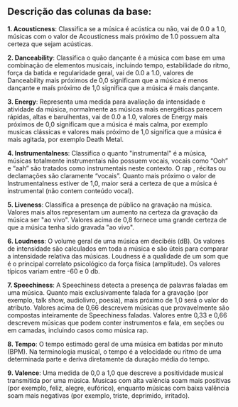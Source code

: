 ## **Descrição das colunas da base:**

**1. Acousticness**: Classifica se a música é acústica ou não, vai de 0.0 a 1.0, músicas com o valor de Acousticness mais próximo de 1.0 possuem alta certeza que sejam acústicas.

**2. Danceability**: Classifica o quão dançante é a música com base em uma combinação de elementos musicais, incluindo tempo, estabilidade do ritmo, força da batida e regularidade geral, vai de 0.0 a 1.0, valores de Danceability mais próximos de 0,0 significam que a música é menos dançante e maís próximo de 1,0 significa que a música é mais dançante.

**3. Energy**: Representa uma medida para avaliação da intensidade e atividade da música, normalmente as músicas mais energéticas parecem rápidas, altas e barulhentas, vai de 0.0 a 1.0, valores de Energy mais próximos de 0,0 significam que a música é mais calma, por exemplo musicas clássicas e valores maís próximo de 1,0 significa que a música é mais agitada, por exemplo Death Metal.

**4. Instrumentalness**: Classifica o quanto "instrumental" é a música, músicas totalmente instrumentais não possuem vocais, vocais como “Ooh” e “aah” são tratados como instrumentais neste contexto. O rap , récitas ou declamações são claramente “vocais”. Quanto mais próximo o valor de Instrumentalness estiver de 1,0, maior será a certeza de que a música é instrumental (não contem conteúdo vocal).

**5. Liveness**: Classifica a presença de público na gravação na música. Valores mais altos representam um aumento na certeza da gravação da música ser "ao vivo". Valores acima de 0,8 fornece uma grande certeza de que a música tenha sido gravada "ao vivo".

**6. Loudness**: O volume geral de uma música em decibéis (dB). Os valores de intensidade são calculados em toda a música e são úteis para comparar a intensidade relativa das músicas. Loudness é a qualidade de um som que é o principal correlato psicológico da força física (amplitude). Os valores típicos variam entre -60 e 0 db.

**7. Speechiness**: A Speechiness detecta a presença de palavras faladas em uma música. Quanto mais exclusivamente falada for a gravação (por exemplo, talk show, audiolivro, poesia), mais próximo de 1,0 será o valor do atributo. Valores acima de 0,66 descrevem músicas que provavelmente são compostas inteiramente de Speechiness faladas. Valores entre 0,33 e 0,66 descrevem músicas que podem conter instrumentos e fala, em seções ou em camadas, incluindo casos como música rap.

**8. Tempo**: O tempo estimado geral de uma música em batidas por minuto (BPM). Na terminologia musical, o tempo é a velocidade ou ritmo de uma determinada parte e deriva diretamente da duração média do tempo.

**9. Valence**: Uma medida de 0,0 a 1,0 que descreve a positividade musical transmitida por uma música. Musicas com alta valência soam mais positivas (por exemplo, feliz, alegre, eufórico), enquanto músicas com baixa valência soam mais negativas (por exemplo, triste, deprimido, irritado).